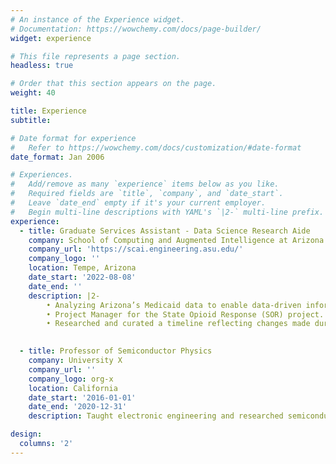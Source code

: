 ```yaml
---
# An instance of the Experience widget.
# Documentation: https://wowchemy.com/docs/page-builder/
widget: experience

# This file represents a page section.
headless: true

# Order that this section appears on the page.
weight: 40

title: Experience
subtitle:

# Date format for experience
#   Refer to https://wowchemy.com/docs/customization/#date-format
date_format: Jan 2006

# Experiences.
#   Add/remove as many `experience` items below as you like.
#   Required fields are `title`, `company`, and `date_start`.
#   Leave `date_end` empty if it's your current employer.
#   Begin multi-line descriptions with YAML's `|2-` multi-line prefix.
experience:
  - title: Graduate Services Assistant - Data Science Research Aide
    company: School of Computing and Augmented Intelligence at Arizona State University
    company_url: 'https://scai.engineering.asu.edu/'
    company_logo: ''
    location: Tempe, Arizona
    date_start: '2022-08-08'
    date_end: ''
    description: |2-
        • Analyzing Arizona’s Medicaid data to enable data-driven informed decisions.
        • Project Manager for the State Opioid Response (SOR) project.
        • Researched and curated a timeline reflecting changes made during the past 5 years and the impact of COVID-19 on Opioid Use Disorder policies.
      

  - title: Professor of Semiconductor Physics
    company: University X
    company_url: ''
    company_logo: org-x
    location: California
    date_start: '2016-01-01'
    date_end: '2020-12-31'
    description: Taught electronic engineering and researched semiconductor physics.

design:
  columns: '2'
---
```

